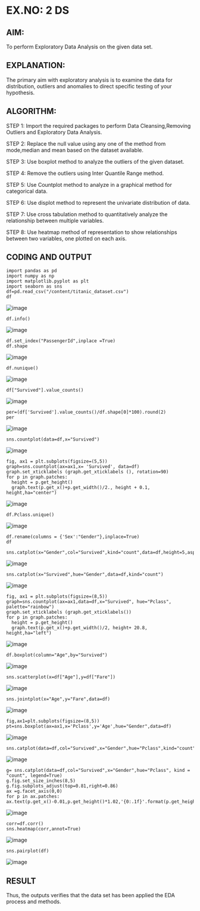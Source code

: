 # EX.NO: 2 DS
## AIM:
To perform Exploratory Data Analysis on the given data set.
      
## EXPLANATION:
  The primary aim with exploratory analysis is to examine the data for distribution, outliers and anomalies to direct specific testing of your hypothesis.
  
## ALGORITHM:
STEP 1: Import the required packages to perform Data Cleansing,Removing Outliers and Exploratory Data Analysis.

STEP 2: Replace the null value using any one of the method from mode,median and mean based on the dataset available.

STEP 3: Use boxplot method to analyze the outliers of the given dataset.

STEP 4: Remove the outliers using Inter Quantile Range method.

STEP 5: Use Countplot method to analyze in a graphical method for categorical data.

STEP 6: Use displot method to represent the univariate distribution of data.

STEP 7: Use cross tabulation method to quantitatively analyze the relationship between multiple variables.

STEP 8: Use heatmap method of representation to show relationships between two variables, one plotted on each axis.

## CODING AND OUTPUT
 ```
import pandas as pd
import numpy as np
import matplotlib.pyplot as plt
import seaborn as sns
df=pd.read_csv("/content/titanic_dataset.csv")
df
```
![image](https://github.com/22008837/EXNO2DS/assets/120194155/56285485-2ba7-4a6b-928e-d22bed9d53cc)
```
df.info()
```
![image](https://github.com/22008837/EXNO2DS/assets/120194155/5333143e-56e5-4e24-8866-13ff10f3229a)
```
df.set_index("PassengerId",inplace =True)
df.shape
```
![image](https://github.com/22008837/EXNO2DS/assets/120194155/3dfc8d54-6e91-49c0-aee8-056d2c5a3da1)
```
df.nunique()
```
![image](https://github.com/22008837/EXNO2DS/assets/120194155/813ba8c4-8905-43fd-8385-0292788883e2)
```
df["Survived"].value_counts()
```
![image](https://github.com/22008837/EXNO2DS/assets/120194155/b318f714-0510-46e7-9095-98f0bd63e0cb)
```
per=(df['Survived'].value_counts()/df.shape[0]*100).round(2)
per
```
![image](https://github.com/22008837/EXNO2DS/assets/120194155/5adb45f6-f9b7-4cb0-a7a0-dbb7981f8723)
```
sns.countplot(data=df,x="Survived")
```
![image](https://github.com/22008837/EXNO2DS/assets/120194155/f36c79b3-c8f9-47d4-af5d-8c2444c8e4f5)
```
fig, ax1 = plt.subplots(figsize=(5,5))
graph=sns.countplot(ax=ax1,x= 'Survived', data=df)
graph.set_xticklabels (graph.get_xticklabels (), rotation=90)
for p in graph.patches:
  height = p.get_height()
  graph.text(p.get_x()+p.get_width()/2., height + 0.1, height,ha="center")
```
![image](https://github.com/22008837/EXNO2DS/assets/120194155/fc38c081-962c-4711-9088-d3b443b15295)
```
df.Pclass.unique()
```
![image](https://github.com/22008837/EXNO2DS/assets/120194155/4f0509d4-2373-4437-b968-08f72cb06877)
```
df.rename(columns = {'Sex':"Gender"},inplace=True)
df
```
```
sns.catplot(x="Gender",col="Survived",kind="count",data=df,height=5,aspect=.7)
```
![image](https://github.com/22008837/EXNO2DS/assets/120194155/42a850a4-0dcd-4b1b-a6c2-edd1bb011277)
```
sns.catplot(x="Survived",hue="Gender",data=df,kind="count")
```
![image](https://github.com/22008837/EXNO2DS/assets/120194155/43dcc76a-9dfd-4d75-b7b8-42abe1a76532)
```
fig, ax1 = plt.subplots(figsize=(8,5))
graph=sns.countplot(ax=ax1,data=df,x="Survived", hue="Pclass", palette="rainbow")
graph.set_xticklabels (graph.get_xticklabels())
for p in graph.patches:
  height = p.get_height()
  graph.text(p.get_x()+p.get_width()/2, height+ 20.8, height,ha="left")
```
![image](https://github.com/22008837/EXNO2DS/assets/120194155/9154f664-ab0a-43a0-930a-3c01f6851ae6)
```
df.boxplot(column="Age",by="Survived")
```
![image](https://github.com/22008837/EXNO2DS/assets/120194155/861be1f2-2a96-44fb-a1e8-e7595f676844)
```
sns.scatterplot(x=df["Age"],y=df["Fare"])
```
![image](https://github.com/22008837/EXNO2DS/assets/120194155/25f070d2-f4b8-4994-8e53-92d81791294f)
```
sns.jointplot(x="Age",y="Fare",data=df)
```
![image](https://github.com/22008837/EXNO2DS/assets/120194155/814aadf3-b3c5-425f-a0b4-a31ab5b09a54)
```
fig,ax1=plt.subplots(figsize=(8,5))
pt=sns.boxplot(ax=ax1,x='Pclass',y='Age',hue="Gender",data=df)
```
![image](https://github.com/22008837/EXNO2DS/assets/120194155/b6c1708c-279b-4422-b271-731725d18ea9)
```
sns.catplot(data=df,col="Survived",x="Gender",hue="Pclass",kind="count")
```
![image](https://github.com/22008837/EXNO2DS/assets/120194155/cc02b5e1-c113-4230-8dfe-21d4f0d472c9)
```
g= sns.catplot(data=df,col="Survived",x="Gender",hue="Pclass", kind = "count", legend=True)
g.fig.set_size_inches(8,5)
g.fig.subplots_adjust(top=0.81,right=0.86)
ax =g.facet_axis(0,0)
for p in ax.patches:
ax.text(p.get_x()-0.01,p.get_height()*1.02,'{0:.1f}'.format(p.get_height()),color='red',rotation='horizontal',size='small')
```
![image](https://github.com/22008837/EXNO2DS/assets/120194155/1c43b392-2ae5-46ca-8255-1d29f5d566cd)
```
corr=df.corr()
sns.heatmap(corr,annot=True)
```
![image](https://github.com/22008837/EXNO2DS/assets/120194155/cdfa62eb-3cf3-4d6d-be7f-1bed42bb2fb6)
```
sns.pairplot(df)
```
![image](https://github.com/22008837/EXNO2DS/assets/120194155/66fdadf5-ee96-43da-8b08-2ceb7ccadb9c)


## RESULT
Thus, the outputs verifies that the data set has been applied the EDA process and methods.

